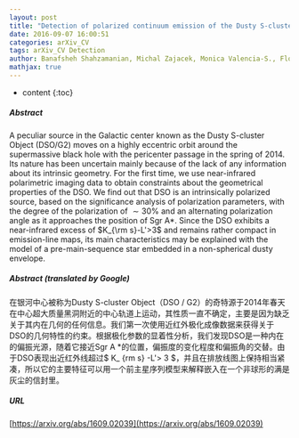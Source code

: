 ```yaml
---
layout: post
title: "Detection of polarized continuum emission of the Dusty S-cluster Object"
date: 2016-09-07 16:00:51
categories: arXiv_CV
tags: arXiv_CV Detection
author: Banafsheh Shahzamanian, Michal Zajacek, Monica Valencia-S., Florian Peissker, Andreas Eckart, Nadeen Sabha, Marzieh Parsa
mathjax: true
---
```


* content
{:toc}

##### Abstract
A peculiar source in the Galactic center known as the Dusty S-cluster Object (DSO/G2) moves on a highly eccentric orbit around the supermassive black hole with the pericenter passage in the spring of 2014. Its nature has been uncertain mainly because of the lack of any information about its intrinsic geometry. For the first time, we use near-infrared polarimetric imaging data to obtain constraints about the geometrical properties of the DSO. We find out that DSO is an intrinsically polarized source, based on the significance analysis of polarization parameters, with the degree of the polarization of $\sim 30\%$ and an alternating polarization angle as it approaches the position of Sgr A*. Since the DSO exhibits a near-infrared excess of $K_{\rm s}-L'>3$ and remains rather compact in emission-line maps, its main characteristics may be explained with the model of a pre-main-sequence star embedded in a non-spherical dusty envelope.

##### Abstract (translated by Google)
在银河中心被称为Dusty S-cluster Object（DSO / G2）的奇特源于2014年春天在中心超大质量黑洞附近的中心轨道上运动，其性质一直不确定，主要是因为缺乏关于其内在几何的任何信息。我们第一次使用近红外极化成像数据来获得关于DSO的几何特性的约束。根据极化参数的显着性分析，我们发现DSO是一种内在的偏振光源，随着它接近Sgr A *的位置，偏振度的变化程度和偏振角的交替。由于DSO表现出近红外线超过$ K_ {rm s} -L'> 3 $，并且在排放线图上保持相当紧凑，所以它的主要特征可以用一个前主星序列模型来解释嵌入在一个非球形的满是灰尘的信封里。

##### URL
[https://arxiv.org/abs/1609.02039](https://arxiv.org/abs/1609.02039)

